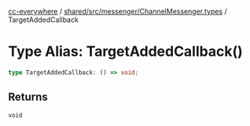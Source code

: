 [cc-everywhere](../../../../../index.md) / [shared/src/messenger/ChannelMessenger.types](../index.md) / TargetAddedCallback

# Type Alias: TargetAddedCallback()

```ts
type TargetAddedCallback: () => void;
```

## Returns

`void`
